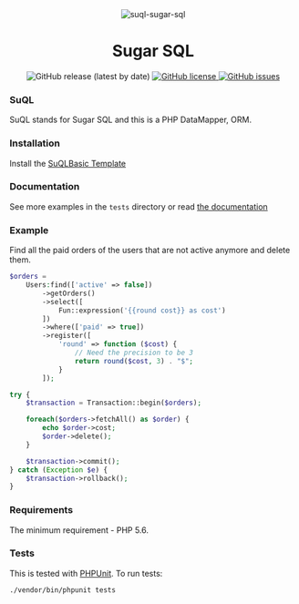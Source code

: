 <div align="center"><img src="https://i.postimg.cc/9XdgxsV9/suql-sugar-sql.png" alt="suql-sugar-sql" border="0"></div>
<h1 align="center">Sugar SQL</h1>
<div align="center">
  <img src="https://img.shields.io/github/v/release/sagittaracc/suql" alt="GitHub release (latest by date)"/>
  <a href="https://github.com/sagittaracc/suql/blob/master/LICENSE">
    <img src="https://img.shields.io/github/license/sagittaracc/suql" alt="GitHub license"/>
  </a>
  <a href="https://github.com/sagittaracc/suql/issues">
    <img src="https://img.shields.io/github/issues/sagittaracc/suql" alt="GitHub issues"/>
  </a>
</div>

### SuQL
SuQL stands for Sugar SQL and this is a PHP DataMapper, ORM.

### Installation
Install the [SuQLBasic Template](https://github.com/sagittaracc/suql-app)

### Documentation
See more examples in the ```tests``` directory or read [the documentation](https://github.com/sagittaracc/suql/blob/master/docs/index.md)

### Example
Find all the paid orders of the users that are not active anymore and delete them.

```php
$orders =
    Users:find(['active' => false])
        ->getOrders()
        ->select([
            Fun::expression('{{round cost}} as cost')
        ])
        ->where(['paid' => true])
        ->register([
            'round' => function ($cost) {
                // Need the precision to be 3
                return round($cost, 3) . "$";
            }
        ]);

try {
    $transaction = Transaction::begin($orders);

    foreach($orders->fetchAll() as $order) {
        echo $order->cost;
        $order->delete();
    }

    $transaction->commit();
} catch (Exception $e) {
    $transaction->rollback();
}

```

### Requirements
The minimum requirement - PHP 5.6.

### Tests
This is tested with [PHPUnit](https://phpunit.de/). To run tests:

`./vendor/bin/phpunit tests`

